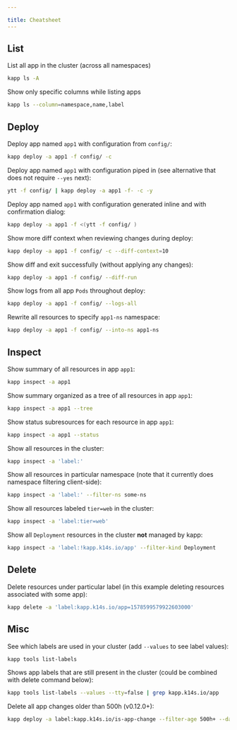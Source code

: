 ```yaml
---

title: Cheatsheet
---
```



## List

List all app in the cluster (across all namespaces)

```bash
kapp ls -A
```

Show only specific columns while listing apps

```bash
kapp ls --column=namespace,name,label
```

## Deploy

Deploy app named `app1` with configuration from `config/`:

```bash
kapp deploy -a app1 -f config/ -c
```

Deploy app named `app1` with configuration piped in (see alternative that does not require `--yes` next):

```bash
ytt -f config/ | kapp deploy -a app1 -f- -c -y
```

Deploy app named `app1` with configuration generated inline and with confirmation dialog:

```bash
kapp deploy -a app1 -f <(ytt -f config/ )
```

Show more diff context when reviewing changes during deploy:

```bash
kapp deploy -a app1 -f config/ -c --diff-context=10
```

Show diff and exit successfully (without applying any changes):

```bash
kapp deploy -a app1 -f config/ --diff-run
```

Show logs from all app `Pods` throughout deploy:

```bash
kapp deploy -a app1 -f config/ --logs-all
```

Rewrite all resources to specify `app1-ns` namespace:

```bash
kapp deploy -a app1 -f config/ --into-ns app1-ns
```

## Inspect

Show summary of all resources in app `app1`:

```bash
kapp inspect -a app1
```

Show summary organized as a tree of all resources in app `app1`:

```bash
kapp inspect -a app1 --tree
```

Show status subresources for each resource in app `app1`:

```bash
kapp inspect -a app1 --status
```

Show all resources in the cluster:

```bash
kapp inspect -a 'label:'
```

Show all resources in particular namespace (note that it currently does namespace filtering client-side):

```bash
kapp inspect -a 'label:' --filter-ns some-ns
```

Show all resources labeled `tier=web` in the cluster:

```bash
kapp inspect -a 'label:tier=web'
```

Show all `Deployment` resources in the cluster **not** managed by kapp:

```bash
kapp inspect -a 'label:!kapp.k14s.io/app' --filter-kind Deployment
```

## Delete

Delete resources under particular label (in this example deleting resources associated with some app):

```bash
kapp delete -a 'label:kapp.k14s.io/app=1578599579922603000'
```

## Misc

See which labels are used in your cluster (add `--values` to see label values):

```bash
kapp tools list-labels
```

Shows app labels that are still present in the cluster (could be combined with delete command below):
  
```bash
kapp tools list-labels --values --tty=false | grep kapp.k14s.io/app
```

Delete all app changes older than 500h (v0.12.0+):

```bash
kapp deploy -a label:kapp.k14s.io/is-app-change --filter-age 500h+ --dangerous-allow-empty-list-of-resources --apply-ignored
```
